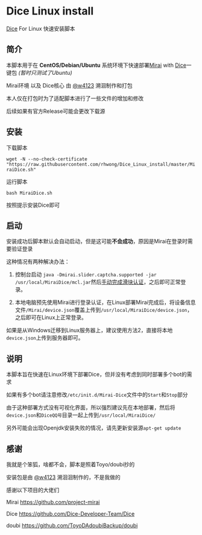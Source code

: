 # Dice Linux install

[Dice](https://github.com/Dice-Developer-Team/Dice) For Linux 快速安装脚本

## 简介

本脚本用于在 **CentOS/Debian/Ubuntu** 系统环境下快速部署[Mirai](https://github.com/project-mirai) with [Dice](https://github.com/Dice-Developer-Team)一键包 *(暂时只测试了Ubuntu)*

Mirai环境 以及 Dice核心 由 [@w4123](https://github.com/w4123) 溯洄制作和打包

本人仅在打包时为了适配脚本进行了一些文件的增加和修改

后续如果有官方Release可能会更改下载源

## 安装

下载脚本

`wget -N --no-check-certificate "https://raw.githubusercontent.com/rhwong/Dice_Linux_install/master/MiraiDice.sh"`

运行脚本

`bash MiraiDice.sh`

按照提示安装Dice即可

## 启动

安装成功后脚本默认会自动启动，但是这可能**不会成功**，原因是Mirai在登录时需要验证登录

这种情况有两种解决办法：

1. 控制台启动 `java -Dmirai.slider.captcha.supported -jar /usr/local/MiraiDice/mcl.jar`然后[手动完成滑块认证](https://github.com/project-mirai/mirai-login-solver-selenium#%E6%89%8B%E5%8A%A8%E5%AE%8C%E6%88%90%E6%BB%91%E5%8A%A8%E9%AA%8C%E8%AF%81)，之后即可正常登录。

2. 本地电脑预先使用Mirai进行登录认证，在Linux部署Mirai完成后，将设备信息文件`/Mirai/device.json`覆盖上传到`/usr/local/MiraiDice/device.json`，之后即可在Linux上正常登录。

如果是从Windows迁移到Linux服务器上，建议使用方法2，直接将本地`device.json`上传到服务器即可。

## 说明

本脚本旨在快速在Linux环境下部署Dice，但并没有考虑到同时部署多个bot的需求

如果有多个bot请注意修改`/etc/init.d/Mirai-Dice`文件中的`Start`和`Stop`部分

由于这种部署方式没有可视化界面，所以强烈建议先在本地部署，然后将`device.json`和`DiceQQ号`目录一起上传到`/usr/local/MiraiDice/`

另外可能会出现Openjdk安装失败的情况，请先更新安装源`apt-get update`

## 感谢

我就是个笨狐，啥都不会，脚本是照着Toyo/doubi抄的

安装包是由 [@w4123](https://github.com/w4123) 溯洄洄制作的，不是我做的

感谢以下项目的大佬们

Mirai https://github.com/project-mirai

Dice https://github.com/Dice-Developer-Team/Dice

doubi https://github.com/ToyoDAdoubiBackup/doubi